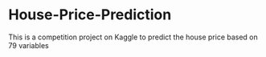 # House-Price-Prediction
This is a competition project on Kaggle to predict the house price based on 79 variables
